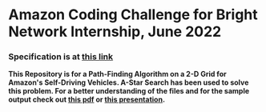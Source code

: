 # Amazon Coding Challenge for Bright Network Internship, June 2022

### Specification is at [this link](https://github.com/sk2003hw/A-Star-Search/blob/main/Amazon%20Coding%20Exercise%20-%20Pathfinding%20on%20a%202D%20Grid.pdf)
**This Repository is for a Path-Finding Algorithm on a 2-D Grid for Amazon's Self-Driving Vehicles. A-Star Search has been used to solve this problem. For a better understanding of the files and for the sample output check out [this pdf](https://github.com/sk2003hw/A-Star-Search/blob/main/Amazon%20Coding%20Challenge%20Bright%20Network%20Internship.pdf) or [this presentation](https://github.com/sk2003hw/A-Star-Search/blob/main/Amazon%20Coding%20Challenge%20Bright%20Network%20Internship.pptx).**
